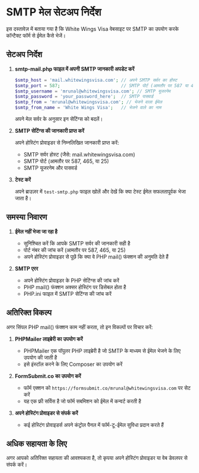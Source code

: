 # SMTP मेल सेटअप निर्देश

इस दस्तावेज़ में बताया गया है कि White Wings Visa वेबसाइट पर SMTP का उपयोग करके कॉन्टैक्ट फॉर्म से ईमेल कैसे भेजें।

## सेटअप निर्देश

1. **smtp-mail.php फाइल में अपनी SMTP जानकारी अपडेट करें**

   ```php
   $smtp_host = 'mail.whitewingsvisa.com'; // अपने SMTP सर्वर का होस्ट
   $smtp_port = 587;                       // SMTP पोर्ट (आमतौर पर 587 या 465)
   $smtp_username = 'mrunal@whitewingsvisa.com'; // SMTP यूजरनेम
   $smtp_password = 'your_password_here';  // SMTP पासवर्ड
   $smtp_from = 'mrunal@whitewingsvisa.com'; // भेजने वाला ईमेल
   $smtp_from_name = 'White Wings Visa';   // भेजने वाले का नाम
   ```

   अपने मेल सर्वर के अनुसार इन सेटिंग्स को बदलें।

2. **SMTP सेटिंग्स की जानकारी प्राप्त करें**

   अपने होस्टिंग प्रोवाइडर से निम्नलिखित जानकारी प्राप्त करें:
   - SMTP सर्वर होस्ट (जैसे: mail.whitewingsvisa.com)
   - SMTP पोर्ट (आमतौर पर 587, 465, या 25)
   - SMTP यूजरनेम और पासवर्ड

3. **टेस्ट करें**

   अपने ब्राउज़र में `test-smtp.php` फाइल खोलें और देखें कि क्या टेस्ट ईमेल सफलतापूर्वक भेजा जाता है।

## समस्या निवारण

1. **ईमेल नहीं भेजा जा रहा है**
   - सुनिश्चित करें कि आपके SMTP सर्वर की जानकारी सही है
   - पोर्ट नंबर की जांच करें (आमतौर पर 587, 465, या 25)
   - अपने होस्टिंग प्रोवाइडर से पूछें कि क्या वे PHP mail() फंक्शन की अनुमति देते हैं

2. **SMTP एरर**
   - अपने होस्टिंग प्रोवाइडर के PHP सेटिंग्स की जांच करें
   - PHP mail() फंक्शन अक्सर होस्टिंग पर डिसेबल होता है
   - PHP.ini फाइल में SMTP सेटिंग्स की जांच करें

## अतिरिक्त विकल्प

अगर सिंपल PHP mail() फंक्शन काम नहीं करता, तो इन विकल्पों पर विचार करें:

1. **PHPMailer लाइब्रेरी का उपयोग करें**
   - PHPMailer एक पॉपुलर PHP लाइब्रेरी है जो SMTP के माध्यम से ईमेल भेजने के लिए उपयोग की जाती है
   - इसे इंस्टॉल करने के लिए Composer का उपयोग करें

2. **FormSubmit.co का उपयोग करें**
   - फॉर्म एक्शन को `https://formsubmit.co/mrunal@whitewingsvisa.com` पर सेट करें
   - यह एक फ्री सर्विस है जो फॉर्म सबमिशन को ईमेल में कन्वर्ट करती है

3. **अपने होस्टिंग प्रोवाइडर से संपर्क करें**
   - कई होस्टिंग प्रोवाइडर्स अपने कंट्रोल पैनल में फॉर्म-टू-ईमेल सुविधा प्रदान करते हैं

## अधिक सहायता के लिए

अगर आपको अतिरिक्त सहायता की आवश्यकता है, तो कृपया अपने होस्टिंग प्रोवाइडर या वेब डेवलपर से संपर्क करें।